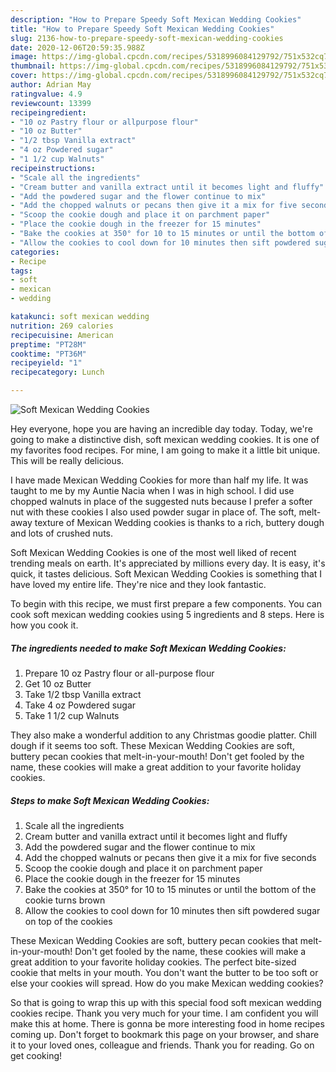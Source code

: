 ```yaml
---
description: "How to Prepare Speedy Soft Mexican Wedding Cookies"
title: "How to Prepare Speedy Soft Mexican Wedding Cookies"
slug: 2136-how-to-prepare-speedy-soft-mexican-wedding-cookies
date: 2020-12-06T20:59:35.988Z
image: https://img-global.cpcdn.com/recipes/5318996084129792/751x532cq70/soft-mexican-wedding-cookies-recipe-main-photo.jpg
thumbnail: https://img-global.cpcdn.com/recipes/5318996084129792/751x532cq70/soft-mexican-wedding-cookies-recipe-main-photo.jpg
cover: https://img-global.cpcdn.com/recipes/5318996084129792/751x532cq70/soft-mexican-wedding-cookies-recipe-main-photo.jpg
author: Adrian May
ratingvalue: 4.9
reviewcount: 13399
recipeingredient:
- "10 oz Pastry flour or allpurpose flour"
- "10 oz Butter"
- "1/2 tbsp Vanilla extract"
- "4 oz Powdered sugar"
- "1 1/2 cup Walnuts"
recipeinstructions:
- "Scale all the ingredients"
- "Cream butter and vanilla extract until it becomes light and fluffy"
- "Add the powdered sugar and the flower continue to mix"
- "Add the chopped walnuts or pecans then give it a mix for five seconds"
- "Scoop the cookie dough and place it on parchment paper"
- "Place the cookie dough in the freezer for 15 minutes"
- "Bake the cookies at 350° for 10 to 15 minutes or until the bottom of the cookie turns brown"
- "Allow the cookies to cool down for 10 minutes then sift powdered sugar on top of the cookies"
categories:
- Recipe
tags:
- soft
- mexican
- wedding

katakunci: soft mexican wedding 
nutrition: 269 calories
recipecuisine: American
preptime: "PT28M"
cooktime: "PT36M"
recipeyield: "1"
recipecategory: Lunch

---
```



![Soft Mexican Wedding Cookies](https://img-global.cpcdn.com/recipes/5318996084129792/751x532cq70/soft-mexican-wedding-cookies-recipe-main-photo.jpg)

Hey everyone, hope you are having an incredible day today. Today, we're going to make a distinctive dish, soft mexican wedding cookies. It is one of my favorites food recipes. For mine, I am going to make it a little bit unique. This will be really delicious.

I have made Mexican Wedding Cookies for more than half my life. It was taught to me by my Auntie Nacia when I was in high school. I did use chopped walnuts in place of the suggested nuts because I prefer a softer nut with these cookies I also used powder sugar in place of. The soft, melt-away texture of Mexican Wedding cookies is thanks to a rich, buttery dough and lots of crushed nuts.

Soft Mexican Wedding Cookies is one of the most well liked of recent trending meals on earth. It's appreciated by millions every day. It is easy, it's quick, it tastes delicious. Soft Mexican Wedding Cookies is something that I have loved my entire life. They're nice and they look fantastic.


To begin with this recipe, we must first prepare a few components. You can cook soft mexican wedding cookies using 5 ingredients and 8 steps. Here is how you cook it.

<!--inarticleads1-->

##### The ingredients needed to make Soft Mexican Wedding Cookies:

1. Prepare 10 oz Pastry flour or all-purpose flour
1. Get 10 oz Butter
1. Take 1/2 tbsp Vanilla extract
1. Take 4 oz Powdered sugar
1. Take 1 1/2 cup Walnuts


They also make a wonderful addition to any Christmas goodie platter. Chill dough if it seems too soft. These Mexican Wedding Cookies are soft, buttery pecan cookies that melt-in-your-mouth! Don&#39;t get fooled by the name, these cookies will make a great addition to your favorite holiday cookies. 

<!--inarticleads2-->

##### Steps to make Soft Mexican Wedding Cookies:

1. Scale all the ingredients
1. Cream butter and vanilla extract until it becomes light and fluffy
1. Add the powdered sugar and the flower continue to mix
1. Add the chopped walnuts or pecans then give it a mix for five seconds
1. Scoop the cookie dough and place it on parchment paper
1. Place the cookie dough in the freezer for 15 minutes
1. Bake the cookies at 350° for 10 to 15 minutes or until the bottom of the cookie turns brown
1. Allow the cookies to cool down for 10 minutes then sift powdered sugar on top of the cookies


These Mexican Wedding Cookies are soft, buttery pecan cookies that melt-in-your-mouth! Don&#39;t get fooled by the name, these cookies will make a great addition to your favorite holiday cookies. The perfect bite-sized cookie that melts in your mouth. You don&#39;t want the butter to be too soft or else your cookies will spread. How do you make Mexican wedding cookies? 

So that is going to wrap this up with this special food soft mexican wedding cookies recipe. Thank you very much for your time. I am confident you will make this at home. There is gonna be more interesting food in home recipes coming up. Don't forget to bookmark this page on your browser, and share it to your loved ones, colleague and friends. Thank you for reading. Go on get cooking!
